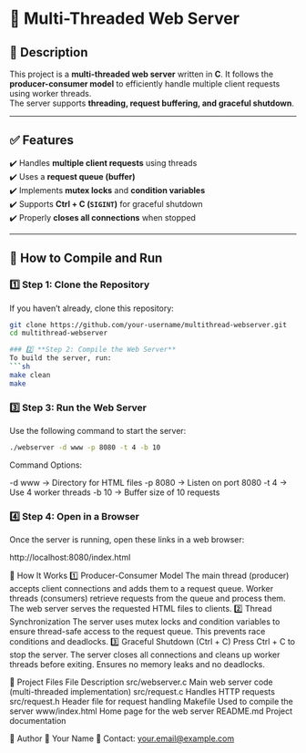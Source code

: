 # 🚀 Multi-Threaded Web Server  

## 📌 Description  
This project is a **multi-threaded web server** written in **C**. It follows the **producer-consumer model** to efficiently handle multiple client requests using worker threads.  
The server supports **threading, request buffering, and graceful shutdown**.

---

## ✅ Features  
✔️ Handles **multiple client requests** using threads  
✔️ Uses a **request queue (buffer)**  
✔️ Implements **mutex locks** and **condition variables**  
✔️ Supports **Ctrl + C (`SIGINT`)** for graceful shutdown  
✔️ Properly **closes all connections** when stopped  

---

## 🚀 How to Compile and Run  

### 1️⃣ Step 1: Clone the Repository  
If you haven’t already, clone this repository:  
```sh
git clone https://github.com/your-username/multithread-webserver.git
cd multithread-webserver

### 2️⃣ **Step 2: Compile the Web Server**
To build the server, run:
```sh
make clean
make
```

### 3️⃣ Step 3: Run the Web Server
Use the following command to start the server:

```sh
./webserver -d www -p 8080 -t 4 -b 10
```

Command Options:

-d www → Directory for HTML files
-p 8080 → Listen on port 8080
-t 4 → Use 4 worker threads
-b 10 → Buffer size of 10 requests

### 4️⃣ Step 4: Open in a Browser
Once the server is running, open these links in a web browser:

http://localhost:8080/index.html

🔧 How It Works
1️⃣ Producer-Consumer Model
The main thread (producer) accepts client connections and adds them to a request queue.
Worker threads (consumers) retrieve requests from the queue and process them.
The web server serves the requested HTML files to clients.
2️⃣ Thread Synchronization
The server uses mutex locks and condition variables to ensure thread-safe access to the request queue.
This prevents race conditions and deadlocks.
3️⃣ Graceful Shutdown (Ctrl + C)
Press Ctrl + C to stop the server.
The server closes all connections and cleans up worker threads before exiting.
Ensures no memory leaks and no deadlocks.

📂 Project Files
File	Description
src/webserver.c	Main web server code (multi-threaded implementation)
src/request.c	Handles HTTP requests
src/request.h	Header file for request handling
Makefile	Used to compile the server
www/index.html	Home page for the web server
README.md	Project documentation

👤 Author
👤 Your Name
📧 Contact: your.email@example.com
